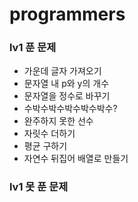 # programmers

### lv1 푼 문제
- 가운데 글자 가져오기
- 문자열 내 p와 y의 개수
- 문자열을 정수로 바꾸기
- 수박수박수박수박수박수?
- 완주하지 못한 선수
- 자릿수 더하기
- 평균 구하기
- 자연수 뒤집어 배열로 만들기


### lv1 못 푼 문제

